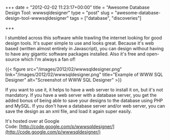 +++
date = "2012-02-02 11:23:17+00:00"
title = "Awesome Database Design Tool: wwwsqldesigner"
type = "post"
slug = "awesome-database-design-tool-wwwsqldesigner"
tags = ["database", "discoveries"]

+++

I stumbled across this software while trawling the internet looking for good design tools. It's super simple to use and looks great. Because it's web based (written almost entirely in Javascript), you can design without having to have any gigantic software packages installed. Also it's free and open-source which I'm always a fan of!

{{< figure src="/images/2012/02/wwwsqldesigner.png" link="/images/2012/02/wwwsqldesigner.png" title="Example of WWW SQL Designer" alt="Screenshot of WWW SQL Designer" >}}<!--more-->

If you want to use it, it helps to have a web server to install it on, but it's not mandatory. If you have a web server with a database server, you get the added bonus of being able to save your designs to the database using PHP and MySQL. If you don't have a database server and/or web server, you can save the design as an xml file, and load it again super easily.

It's hosted over at Google Code: [http://code.google.com/p/wwwsqldesigner/](http://code.google.com/p/wwwsqldesigner/)
